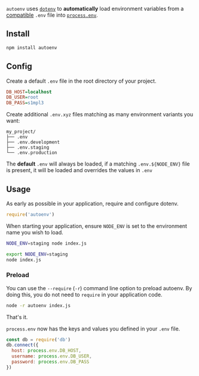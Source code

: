 `autoenv` uses [`dotenv`][dotenv] to **automatically** load environment variables from a [compatible](#config) `.env` file into [`process.env`][process-env].

## Install

```bash
npm install autoenv
```

## Config

Create a default `.env` file in the root directory of your project.

```ini
DB_HOST=localhost
DB_USER=root
DB_PASS=s1mpl3
```

Create additional `.env.xyz` files matching as many environment variants you want:

```plain
my_project/
├── .env
├── .env.development
├── .env.staging
└── .env.production
```

The **default** `.env` will always be loaded, if a matching `.env.${NODE_ENV}` file is present, it will be loaded and overrides the values in `.env`

## Usage

As early as possible in your application, require and configure dotenv.

```js
require('autoenv')
```

When starting your application, ensure `NODE_ENV` is set to the environment name you wish to load.

```bash
NODE_ENV=staging node index.js
```

```bash
export NODE_ENV=staging
node index.js
```

### Preload

You can use the `--require` (`-r`) command line option to preload autoenv. By doing this, you do not need to `require` in your application code.

```bash
node -r autoenv index.js
```

That's it.

`process.env` now has the keys and values you defined in your `.env` file.

```js
const db = require('db')
db.connect({
  host: process.env.DB_HOST,
  username: process.env.DB_USER,
  password: process.env.DB_PASS
})
```

[dotenv]: https://github.com/motdotla/dotenv/
[process-env]: https://nodejs.org/docs/latest/api/process.html#process_process_env
